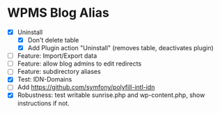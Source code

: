 WPMS Blog Alias
===============
 - [x] Uninstall
	 - [x] Don't delete table
	 - [x] Add Plugin action "Uninstall" (removes table, deactivates plugin)
 - [ ] Feature: Import/Export data
 - [ ] Feature: allow blog admins to edit redirects
 - [ ] Feature: subdirectory aliases
 - [x] Test: IDN-Domains
 - [ ] Add https://github.com/symfony/polyfill-intl-idn
 - [x] Robustness: test writable sunrise.php and wp-content.php, show instructions if not.
